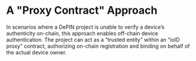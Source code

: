 # A "Proxy Contract" Approach

In scenarios where a DePIN project is unable to verify a device’s authenticity on-chain, this approach enables off-chain device authentication. The project can act as a “trusted entity” within an “ioID proxy” contract, authorizing on-chain registration and binding on behalf of the actual device owner.

##
